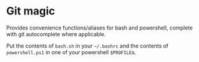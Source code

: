  # Git magic

 Provides convenience functions/aliases for bash and powershell, complete with git autocomplete where applicable.

 Put the contents of `bash.sh` in your `~/.bashrc` and the contents of `powershell.ps1` in one of your powershell `$PROFILE`s.